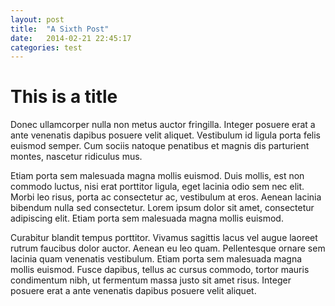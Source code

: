 ```yaml
---
layout: post
title:  "A Sixth Post"
date:   2014-02-21 22:45:17
categories: test
---
```


# This is a title

Donec ullamcorper nulla non metus auctor fringilla. Integer posuere erat a ante venenatis dapibus posuere velit aliquet. Vestibulum id ligula porta felis euismod semper. Cum sociis natoque penatibus et magnis dis parturient montes, nascetur ridiculus mus.

Etiam porta sem malesuada magna mollis euismod. Duis mollis, est non commodo luctus, nisi erat porttitor ligula, eget lacinia odio sem nec elit. Morbi leo risus, porta ac consectetur ac, vestibulum at eros. Aenean lacinia bibendum nulla sed consectetur. Lorem ipsum dolor sit amet, consectetur adipiscing elit. Etiam porta sem malesuada magna mollis euismod.

Curabitur blandit tempus porttitor. Vivamus sagittis lacus vel augue laoreet rutrum faucibus dolor auctor. Aenean eu leo quam. Pellentesque ornare sem lacinia quam venenatis vestibulum. Etiam porta sem malesuada magna mollis euismod. Fusce dapibus, tellus ac cursus commodo, tortor mauris condimentum nibh, ut fermentum massa justo sit amet risus. Integer posuere erat a ante venenatis dapibus posuere velit aliquet.

[jekyll-gh]: https://github.com/mojombo/jekyll
[jekyll]:    http://jekyllrb.com
